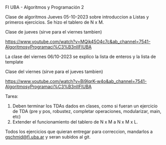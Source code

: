 FI UBA - Algoritmos y Programación 2

Clase de algoritmos Jueves 05-10-2023 sobre introduccion a Listas y primeros ejercicios. Se hizo el tablero de N x M.

Clase de jueves (sirve para el viernes tambien)

https://www.youtube.com/watch?v=MQjk45O4c7c&ab_channel=7541-AlgoritmosyProgramaci%C3%B3nIIFIUBA




La clase del viernes 06/10-2023 se explico la lista de enteros y la lista de template

Clase del viernes (sirve para el jueves tambien)

https://www.youtube.com/watch?v=Bi9lqrK-w4o&ab_channel=7541-AlgoritmosyProgramaci%C3%B3nIIFIUBA


Tarea:

1) Deben terminar los TDAs dados en clases, como si fueran un ejercicio de TDA (pre y pos, robustez, completar operaciones, modularizar, main, etc)
2) Extender el funcionamiento del tablero de N x M a N x M x L.

Todos los ejercicios que quieran entregar para correccion, mandarlos a gschmid@fi.uba.ar y seran subidos al git.
